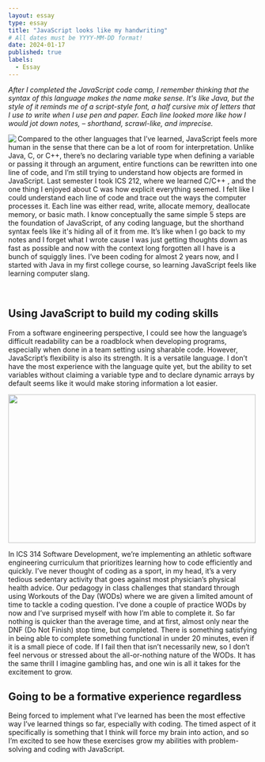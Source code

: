```yaml
---
layout: essay
type: essay
title: "JavaScript looks like my handwriting"
# All dates must be YYYY-MM-DD format!
date: 2024-01-17
published: true
labels:
  - Essay
---
```


*After I completed the JavaScript code camp, I remember thinking that the syntax of this language makes the name make sense. It's like Java, but the style of it reminds me of a script-style font, a half cursive mix of letters that I use to write when I use pen and paper. Each line looked more like how I would jot down notes, – shorthand, scrawl-like, and imprecise.* <br>

<img align="left" src="https://github.com/mvchaella/mvchaella.github.io/assets/131205465/d6b310e1-9b6e-4328-9818-5f4f8706a5de" >

Compared to the other languages that I’ve learned, JavaScript feels more human in the sense that there can be a lot of room for interpretation. Unlike Java, C, or C++, there’s no declaring variable type when defining a variable or passing it through an argument, entire functions can be rewritten into one line of code, and I’m still trying to understand how objects are formed in JavaScript. Last semester I took ICS 212, where we learned C/C++ , and the one thing I enjoyed about C was how explicit everything seemed. I felt like I could understand each line of code and trace out the ways the computer processes it. Each line was either read, write, allocate memory, deallocate memory, or basic math. I know conceptually the same simple 5 steps are the foundation of JavaScript, of any coding language, but the shorthand syntax feels like it's hiding all of it from me. It’s like when I go back to my notes and I forget what I wrote cause I was just getting thoughts down as fast as possible and now with the context long forgotten all I have is a bunch of squiggly lines. I’ve been coding for almost 2 years now, and I started with Java in my first college course, so learning JavaScript feels like learning computer slang. 

<br>

## Using JavaScript to build my coding skills

From a software engineering perspective, I could see how the language’s difficult readability can be a roadblock when developing programs, especially when done in a team setting using sharable code. However, JavaScript’s flexibility is also its strength. It is a versatile language. I don’t have the most experience with the language quite yet, but the ability to set variables without claiming a variable type and to declare dynamic arrays by default seems like it would make storing information a lot easier. 

<img align="center" src="https://github.com/mvchaella/mvchaella.github.io/assets/131205465/e65d3ef0-319a-40dc-b7dc-da2de5da5a84" width="500" height="300">

In ICS 314 Software Development, we’re implementing an athletic software engineering curriculum that prioritizes learning how to code efficiently and quickly. I’ve never thought of coding as a sport, in my head, it’s a very tedious sedentary activity that goes against most physician’s physical health advice. Our pedagogy in class challenges that standard through using Workouts of the Day (WODs) where we are given a limited amount of time to tackle a coding question. I’ve done a couple of practice WODs by now and I’ve surprised myself with how I’m able to complete it. So far nothing is quicker than the average time, and at first, almost only near the DNF (Do Not Finish) stop time, but completed. There is something satisfying in being able to complete something functional in under 20 minutes, even if it is a small piece of code. If I fail then that isn’t necessarily new, so I don’t feel nervous or stressed about the all-or-nothing nature of the WODs. It has the same thrill I imagine gambling has, and one win is all it takes for the excitement to grow. 

## Going to be a formative experience regardless

Being forced to implement what I’ve learned has been the most effective way I’ve learned things so far, especially with coding. The timed aspect of it specifically is something that I think will force my brain into action, and so I’m excited to see how these exercises grow my abilities with problem-solving and coding with JavaScript.
